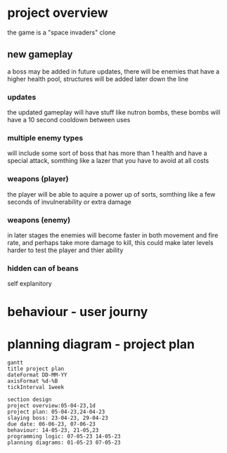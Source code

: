 # project overview
the game is a "space invaders" clone
## new gameplay
a boss may be added in future updates, there will be enemies that have a higher health pool, structures will be added later down the line

### updates
the updated gameplay will have stuff like nutron bombs, these bombs will have a 10 second  cooldown between uses
### multiple enemy types 
will include some sort of boss that has more than 1 health and have a special attack, somthing like a lazer that you have to avoid at all costs
### weapons (player)
the player will be able to aquire a power up of sorts, somthing like a few seconds of invulnerability or extra damage
### weapons (enemy)
in later stages the enemies will become faster in both movement and fire rate, and perhaps take more damage to kill, this could make later levels harder to test the player and thier ability 
### hidden can of beans
 self explanitory
# behaviour - user journy


# planning diagram - project plan      

```mermaid 
gantt
title project plan 
dateFormat DD-MM-YY
axisFormat %d-%B
tickInterval 1week

section design
project overview:05-04-23,1d
project plan: 05-04-23,24-04-23
slaying boss: 23-04-23, 29-04-23
due date: 06-06-23, 07-06-23
behaviour: 14-05-23, 21-05,23 
programming logic: 07-05-23 14-05-23
planning diagrams: 01-05-23 07-05-23